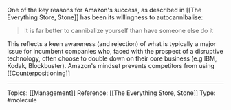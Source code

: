 One of the key reasons for Amazon's success, as described in [[The Everything Store, Stone]] has been its willingness to autocannibalise:

> It is far better to cannibalize yourself than have someone else do it

This reflects a keen awareness (and rejection) of what is typically a major issue for incumbent companies who, faced with the prospect of a disruptive technology, often choose to double down on their core business (e.g IBM, Kodak, Blockbuster). Amazon's mindset prevents competitors from using [[Counterpositioning]] 

---
Topics: [[Management]]
Reference: [[The Everything Store, Stone]]
Type: #molecule 
